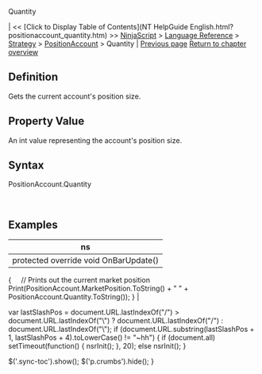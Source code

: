 ﻿










 


Quantity







| &lt;&lt; [Click to Display Table of Contents](NT HelpGuide English.html?positionaccount_quantity.htm) &gt;&gt;
 [NinjaScript](ninjascript.htm) &gt; [Language Reference](language_reference_wip.htm) &gt; [Strategy](strategy.htm) &gt; [PositionAccount](positionaccount.htm) &gt;
Quantity | [Previous page](positionaccount_marketposition.htm)
[Return to chapter overview](positionaccount.htm)










Definition
----------


Gets the current account's position size.



Property Value
--------------


An int value representing the account's position size.



Syntax
------


PositionAccount.Quantity   

 


Examples
--------




| ns |
| --- |
| protected override void OnBarUpdate()
{ 
     // Prints out the current market position
     Print(PositionAccount.MarketPosition.ToString() + " " + PositionAccount.Quantity.ToString());
} |






 
 var lastSlashPos = document.URL.lastIndexOf("/") &gt; document.URL.lastIndexOf("\\") ? document.URL.lastIndexOf("/") : document.URL.lastIndexOf("\\");
 if (document.URL.substring(lastSlashPos + 1, lastSlashPos + 4).toLowerCase() != "~hh") {
 if (document.all) setTimeout(function() {
 nsrInit();
 }, 20);
 else nsrInit();
 }
 
 
 $('.sync-toc').show();
 $('p.crumbs').hide();
 }
 
 
 



